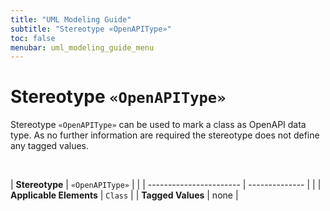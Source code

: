 ```yaml
---
title: "UML Modeling Guide"
subtitle: "Stereotype «OpenAPIType»"
toc: false
menubar: uml_modeling_guide_menu
---
```


# Stereotype `«OpenAPIType»`
Stereotype `«OpenAPIType»` can be used to mark a class as OpenAPI data type. As no further information are required the stereotype does not define any tagged values.

<br>

| **Stereotype**          | `«OpenAPIType»` | |
| ----------------------- | -------------- | |
| **Applicable Elements** | `Class`        |
| **Tagged Values**       | none           |


    